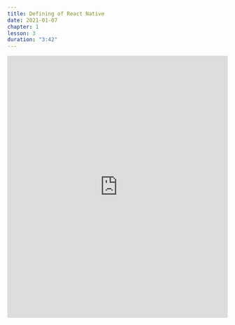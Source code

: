 ```yaml
---
title: Defining of React Native
date: 2021-01-07
chapter: 1
lesson: 3
duration: "3:42"
---
```


<iframe width="100%" height="600" src="https://www.youtube.com/embed/btsA-kyuuew" title="YouTube video player" frameborder="0" allow="accelerometer; autoplay; clipboard-write; encrypted-media; gyroscope; picture-in-picture" allowfullscreen></iframe>